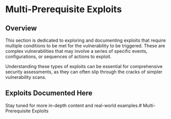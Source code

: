 # Multi-Prerequisite Exploits

## Overview

This section is dedicated to exploring and documenting exploits that require multiple conditions to be met for the vulnerability to be triggered. These are complex vulnerabilities that may involve a series of specific events, configurations, or sequences of actions to exploit. 

Understanding these types of exploits can be essential for comprehensive security assessments, as they can often slip through the cracks of simpler vulnerability scans.

## Exploits Documented Here



Stay tuned for more in-depth content and real-world examples.# Multi-Prerequisite Exploits
